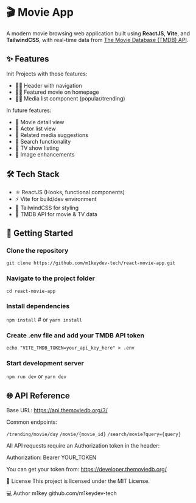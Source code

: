 # 🎬 Movie App

A modern movie browsing web application built using **ReactJS**, **Vite**, and **TailwindCSS**, with real-time data from [The Movie Database (TMDB) API](https://developer.themoviedb.org/).

## ✨ Features
Init Projects with those features:

- 👍🏻 Header with navigation
- 👍🏻 Featured movie on homepage
- 👍🏻 Media list component (popular/trending)

In future features:
- 🔨 Movie detail view
- 🔨 Actor list view
- 🔨 Related media suggestions
- 🔨 Search functionality
- 🔨 TV show listing
- 🔨 Image enhancements


## 🛠 Tech Stack

- ⚛️ ReactJS (Hooks, functional components)
- ⚡ Vite for build/dev environment
- 🎨 TailwindCSS for styling
- 📡 TMDB API for movie & TV data

## 🔧 Getting Started

### Clone the repository
```git clone https://github.com/m1keydev-tech/react-movie-app.git```

### Navigate to the project folder
```cd react-movie-app ```

### Install dependencies
```npm install```        # or ```yarn install```

### Create .env file and add your TMDB API token
```echo "VITE_TMDB_TOKEN=your_api_key_here" > .env```

### Start development server
```npm run dev```    or ```yarn dev```


## 🌐 API Reference

Base URL: https://api.themoviedb.org/3/

Common endpoints:

```/trending/movie/day```
```/movie/{movie_id}```
```/search/movie?query={query}```

All API requests require an Authorization token in the header:

Authorization: Bearer YOUR_TOKEN

You can get your token from: https://developer.themoviedb.org/


📜 License
This project is licensed under the MIT License.


💻 Author
m1key
github.com/m1keydev-tech
